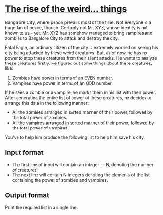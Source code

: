 # [The rise of the weird... things][link]

Bangalore City, where peace prevails most of the time. Not everyone is a huge fan of peace, though. Certainly not Mr. XYZ, whose identity is not known to us - yet. Mr. XYZ has somehow managed to bring vampires and zombies to Bangalore City to attack and destroy the city.

Fatal Eagle, an ordinary citizen of the city is extremely worried on seeing his city being attacked by these weird creatures. But, as of now, he has no power to stop these creatures from their silent attacks. He wants to analyze these creatures firstly. He figured out some things about these creatures, like:

1. Zombies have power in terms of an EVEN number.
2. Vampires have power in terms of an ODD number.

If he sees a zombie or a vampire, he marks them in his list with their power. After generating the entire list of power of these creatures, he decides to arrange this data in the following manner:

- All the zombies arranged in sorted manner of their power, followed by the total power of zombies.
- All the vampires arranged in sorted manner of their power, followed by the total power of vampires.

You've to help him produce the following list to help him save his city.

## Input format

- The first line of input will contain an integer — N, denoting the number of creatures.
- The next line will contain N integers denoting the elements of the list containing the power of zombies and vampires.

## Output format

Print the required list in a single line.

[link]: https://www.hackerearth.com/practice/algorithms/graphs/flood-fill-algorithm/practice-problems/algorithm/the-rise-of-the-weird-things-1/
